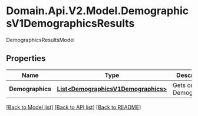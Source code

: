 # Domain.Api.V2.Model.DemographicsV1DemographicsResults
DemographicsResultsModel
## Properties

Name | Type | Description | Notes
------------ | ------------- | ------------- | -------------
**Demographics** | [**List&lt;DemographicsV1Demographics&gt;**](DemographicsV1Demographics.md) | Gets or Sets Demographics | [optional] 

[[Back to Model list]](../README.md#documentation-for-models) [[Back to API list]](../README.md#documentation-for-api-endpoints) [[Back to README]](../README.md)

